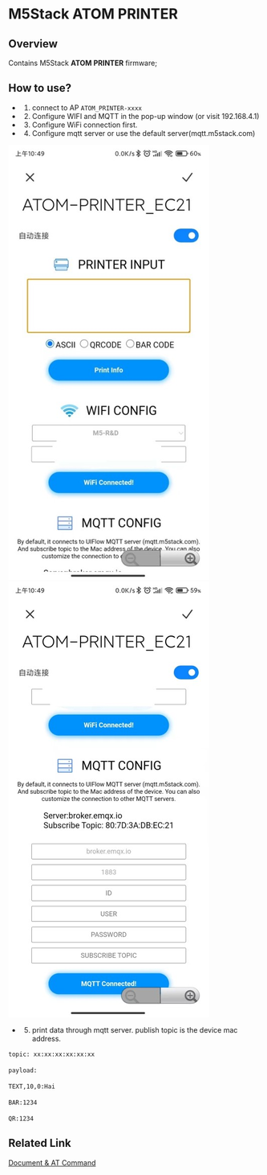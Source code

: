 # M5Stack ATOM PRINTER

## Overview

Contains M5Stack **ATOM PRINTER** firmware;


## How to use?


- 1. connect to AP `ATOM_PRINTER-xxxx`
- 2. Configure WIFI and MQTT in the pop-up window (or visit 192.168.4.1)
- 3. Configure WiFi connection first. 
- 4. Configure mqtt server or use the default server(mqtt.m5stack.com)

![image](docs/atom_printer_config_01.jpg)
![image](docs/atom_printer_config_02.jpg)

- 5. print data through mqtt server. publish topic is the device mac address.

```shell
topic: xx:xx:xx:xx:xx:xx

payload:

TEXT,10,0:Hai

BAR:1234

QR:1234

```

## Related Link

[Document & AT Command](https://docs.m5stack.com/en/atom/atom_printer)

